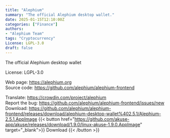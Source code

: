 ```yaml
---
title: "Alephium"
summary: "The official Alephium desktop wallet."
date: 2025-01-15T12:10:00Z
categories: ["Finance"]
authors:
- "Alephium Team"
tags: "Cryptocurrency"
License: LGPL-3.0
draft: false
---
```


The official Alephium desktop wallet

License: LGPL-3.0

Web page: <https://alephium.org>  
Source code: <https://github.com/alephium/alephium-frontend>

Translate: <https://crowdin.com/project/alephium>  
Report the bug: <https://github.com/alephium/alephium-frontend/issues/new>  
Download: <https://github.com/alephium/alephium-frontend/releases/download/alephium-desktop-wallet%402.5.1/Alephium-2.5.1.AppImage>
{{< button href="https://github.com/akuse-app/akuse/releases/download/1.9.0/linux-akuse-1.9.0.AppImage" target="_blank">}}
Download
{{< /button >}}